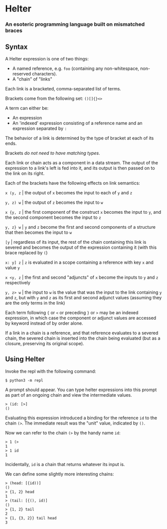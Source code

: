 

# Helter
### An esoteric programming language built on mismatched braces

## Syntax

A Helter expression is one of two things:
- A named reference, e.g. `foo` (containing any non-whitespace, non-reserved characters).
- A "chain" of "links"

Each link is a bracketed, comma-separated list of terms.

Brackets come from the following set: `()[]{}<>`

A term can either be:
 - An expression
 - An 'indexed' expression consisting of a reference name and an expression separated by `:`

The behavior of a link is determined by the type of bracket at each of its ends.

Brackets _do not need to have matching types_.

Each link or chain acts as a component in a data stream. The output of the expression to a link's left is fed into it, and its output is then passed on to the link on its right.

Each of the brackets have the following effects on link semantics:

`x (y, z` | the output of `x` becomes the input to each of `y` and `z`

`y, z) w` | the output of `z` becomes the input to `w`

`x {y, z` | the first component of the construct `x` becomes the input to `y`, and the second component becomes the input to `z`

`y, z} w` | `y` and `z` become the first and second components of a structure that then becomes the input to `w`

`[y` | regardless of its input, the rest of the chain containing this link is severed and becomes the output of the expression containing it (with this brace replaced by `(`)

`x: y] z` | `z` is evaluated in a scope containing a reference with key `x` and value `y`

`x <y, z` | the first and second "adjuncts" of `x` become the inputs to `y` and `z` respectively

`y, z> w` | the input to `w` is the value that was the input to the link containing `y` and `z`, but with `y` and `z` as its first and second adjunct values (assuming they are the only terms in the link)

Each term following `{` or `<` or preceding `}` or `>` may be an indexed expression, in which case the component or adjunct values are accessed by keyword instead of by order alone.

If a link in a chain is a reference, and that reference evaluates to a severed chain, the severed chain is inserted into the chain being evaluated (but as a closure, preserving its original scope).

## Using Helter

Invoke the repl with the following command:

```
$ python3 -m repl
```

A prompt should appear. You can type helter expressions into this prompt as part of an ongoing chain and view the intermediate values.

```
> (id: [>]
()
```
Evaluating this expression introduced a binding for the reference `id` to the chain `(>`.
The immediate result was the "unit" value, indicated by `()`.

Now we can refer to the chain `(>` by the handy name `id`:
```
> 1 (>
1
> 1 id
1
```
Incidentally, `id` is a chain that returns whatever its input is.

We can define some slightly more interesting chains:
```
> (head: [{id))]
()
> {1, 2} head
1
> (tail: [{(), id)]
()
> {1, 2} tail
2
> {1, {3, 2}} tail head
3
```